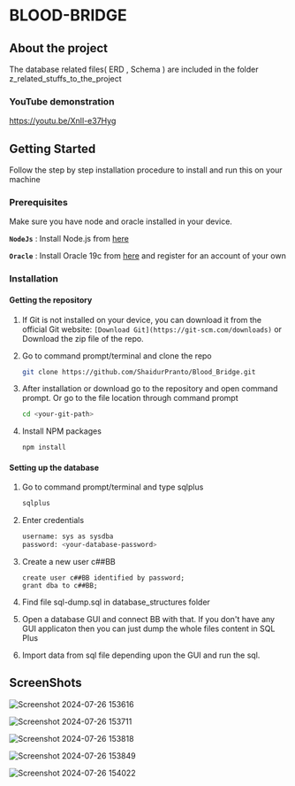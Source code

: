 # BLOOD-BRIDGE

## About the project
The database related files( ERD , Schema ) are included in the folder z_related_stuffs_to_the_project

### YouTube demonstration
https://youtu.be/XnIl-e37Hyg

## Getting Started

Follow the step by step installation procedure to install and run this on your machine

### Prerequisites

Make sure you have node and oracle installed in your device.

**`NodeJs`** : Install Node.js from [here](https://nodejs.org/en/download/)

**`Oracle`** : Install Oracle 19c from [here](http://www.oracle.com/index.html) and register for an account of your own

### Installation

#### Getting the repository

1. If Git is not installed on your device, you can download it from the official Git website: `[Download Git](https://git-scm.com/downloads)`
   or Download the zip file of the repo.

2. Go to command prompt/terminal and clone the repo

    ```sh
    git clone https://github.com/ShaidurPranto/Blood_Bridge.git
    ```

3. After installation or download go to the repository and open command prompt.
   Or go to the file location through command prompt

    ```sh
    cd <your-git-path>
    ```

4. Install NPM packages

    ```sh
    npm install
    ```

#### Setting up the database

1. Go to command prompt/terminal and type sqlplus

    ```sh
    sqlplus
    ```

2. Enter credentials

    ```sh
    username: sys as sysdba
    password: <your-database-password>
    ```

3. Create a new user c##BB

    ```
    create user c##BB identified by password;
    grant dba to c##BB;
    ```

4. Find file sql-dump.sql in database_structures folder

5. Open a database GUI and connect BB with that. If you don't have any GUI applicaton then you can just dump the whole files content in SQL Plus

6. Import data from sql file depending upon the GUI and run the sql.

## ScreenShots 
![Screenshot 2024-07-26 153616](https://github.com/user-attachments/assets/882627f5-c820-4065-a494-0bc80d37993a)

![Screenshot 2024-07-26 153711](https://github.com/user-attachments/assets/46449458-885e-4ad9-b1c2-91dabece14df)

![Screenshot 2024-07-26 153818](https://github.com/user-attachments/assets/33277dad-6d28-46e6-945e-ee355e844042)

![Screenshot 2024-07-26 153849](https://github.com/user-attachments/assets/e734ed11-eaca-4dd5-a377-aec8d758cddd)

![Screenshot 2024-07-26 154022](https://github.com/user-attachments/assets/4efeccd3-cb75-452d-bc17-cdc677262a67)
